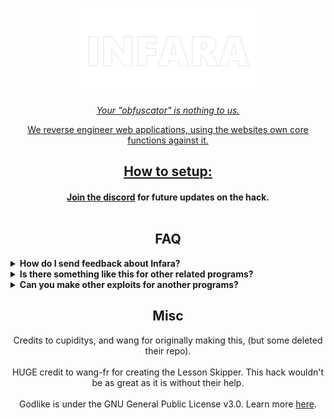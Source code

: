 </p>
<p align="center">
<a href="https://infara-security.github.io/website/">
    <img alt="Infara Security" src="https://github.com/Infara-Security/.github/blob/main/profile/infara-small.png">
</p>

<p align="center">
  <em>Your "obfuscator" is nothing to us.</em>
</p>

<p align="center">
We reverse engineer web applications, using the websites own core functions against it.

<h2 align="center">How to setup:</h2>
<h4 align="center">Join the <a href="https://discord.gg/plu">discord</a> for future updates on the hack.<br><br>

<h2 align="center">FAQ</h2>
<details>
  	<summary><b>How do I send feedback about Infara?</b></summary>

  You can make an issue on the Github repository or leave a comment on our Discord server (listed at the top of this page). But please, be sure to check the rest of the FAQ before bringing up an issue.
  </details>

  <details>
  	<summary><b>Is there something like this for other related programs?</b></summary>

  You can join the discord and ask for something to be made. 

  </details>

<details>
  <summary><b>Can you make other exploits for another programs?</b></summary>

 There is plenty of exploits on GitHub, just check before asking. You can ask & we will keep it as an suggestion.
</details>

<h2 align="center">Misc</h2>

<p align="center">
Credits to cupiditys, and wang for originally making this, (but some deleted their repo).<br><br>
HUGE credit to wang-fr for creating the Lesson Skipper. This hack wouldn't be as great as it is without their help.<br><br>
Godlike is under the GNU General Public License v3.0. Learn more <a href="https://github.com/notplu/Nullify/blob/main/LICENSE">here</a>.</p>
